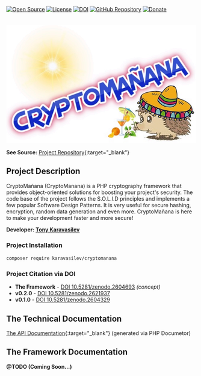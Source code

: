 
[![Open Source](https://img.shields.io/badge/Open%20Source-FREE-success.svg?style=flat-square&cacheSeconds=7200)](https://en.wikipedia.org/wiki/Open-source_software)
[![License](https://img.shields.io/github/license/TonyKaravasilev/CryptoMananaDocs.svg?color=important&label=License&style=flat-square&cacheSeconds=7200)](https://github.com/TonyKaravasilev/CryptoMananaDocs/blob/master/LICENSE)
[![DOI](https://zenodo.org/badge/DOI/10.5281/zenodo.2604693.svg)](https://doi.org/10.5281/zenodo.2604693)
[![GitHub Repository](https://img.shields.io/badge/GitHub-URL-red.svg?style=flat-square&logo=github&cacheSeconds=7200)](https://github.com/TonyKaravasilev/CryptoManana)
[![Donate](https://img.shields.io/badge/Donate-PayPal-RebeccaPurple.svg?style=flat-square&logo=paypal&cacheSeconds=7200)](https://www.paypal.com/cgi-bin/webscr?cmd=_donations&business=BFKJXWRLFTFQA&currency_code=USD&source=url) <br><br>
&nbsp;[![CryptoManana Logo](images/CryptoMananaLogo.jpg)](https://github.com/TonyKaravasilev/CryptoManana)

**See Source:** [Project Repository](https://github.com/TonyKaravasilev/CryptoManana){:target="_blank"}

## Project Description
CryptoMañana (CryptoManana) is a PHP cryptography framework that provides object-oriented solutions for boosting your project's security.
The code base of the project follows the S.O.L.I.D principles and implements a few popular Software Design Patterns.
It is very useful for secure hashing, encryption, random data generation and even more.
CryptoMañana is here to make your development faster and more secure!

**Developer: [Tony Karavasilev](http://karavasilev.info)**

### Project Installation
```bash
composer require karavasilev/cryptomanana
```

### Project Citation via DOI
- **The Framework** - [DOI 10.5281/zenodo.2604693](https://doi.org/10.5281/zenodo.2604693) *(concept)*
- **v0.2.0** - [DOI 10.5281/zenodo.2621937](https://doi.org/10.5281/zenodo.2621937)
- **v0.1.0** - [DOI 10.5281/zenodo.2604329](http://doi.org/10.5281/zenodo.2604329)

## The Technical Documentation
[The API Documentation](api/){:target="_blank"} (generated via PHP Documetor)

## The Framework Documentation
**@TODO (Coming Soon...)**
